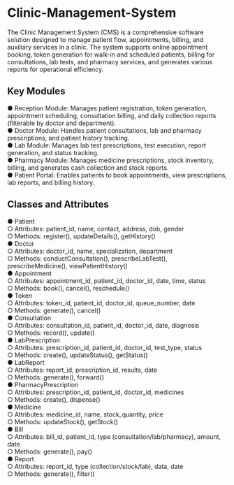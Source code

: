 # Clinic-Management-System
The Clinic Management System (CMS) is a comprehensive software solution designed to manage patient flow, appointments, billing, and auxiliary services in a clinic. The system supports online appointment booking, token generation for walk-in and scheduled patients, billing for consultations, lab tests, and pharmacy services, and generates various reports for operational efficiency.

## Key Modules
●	Reception Module: Manages patient registration, token generation, appointment scheduling, consultation billing, and daily collection reports (filterable by doctor and department).  
●	Doctor Module: Handles patient consultations, lab and pharmacy prescriptions, and patient history tracking.  
●	Lab Module: Manages lab test prescriptions, test execution, report generation, and status tracking.  
●	Pharmacy Module: Manages medicine prescriptions, stock inventory, billing, and generates cash collection and stock reports.  
●	Patient Portal: Enables patients to book appointments, view prescriptions, lab reports, and billing history.  

## Classes and Attributes
●	Patient  
  ○	Attributes: patient_id, name, contact, address, dob, gender  
  ○	Methods: register(), updateDetails(), getHistory()  
●	Doctor  
  ○	Attributes: doctor_id, name, specialization, department  
  ○	Methods: conductConsultation(), prescribeLabTest(), prescribeMedicine(), viewPatientHistory()  
●	Appointment  
  ○	Attributes: appointment_id, patient_id, doctor_id, date, time, status  
  ○	Methods: book(), cancel(), reschedule()  
●	Token  
  ○	Attributes: token_id, patient_id, doctor_id, queue_number, date  
  ○	Methods: generate(), cancel()  
●	Consultation  
  ○	Attributes: consultation_id, patient_id, doctor_id, date, diagnosis  
  ○	Methods: record(), update()  
●	LabPrescription  
  ○	Attributes: prescription_id, patient_id, doctor_id, test_type, status  
  ○	Methods: create(), updateStatus(), getStatus()  
●	LabReport  
  ○	Attributes: report_id, prescription_id, results, date  
  ○	Methods: generate(), forward()  
●	PharmacyPrescription  
  ○	Attributes: prescription_id, patient_id, doctor_id, medicines  
  ○	Methods: create(), dispense()  
●	Medicine  
  ○	Attributes: medicine_id, name, stock_quantity, price  
  ○	Methods: updateStock(), getStock()  
●	Bill  
  ○	Attributes: bill_id, patient_id, type (consultation/lab/pharmacy), amount, date  
  ○	Methods: generate(), pay()  
●	Report  
  ○	Attributes: report_id, type (collection/stock/lab), data, date  
  ○	Methods: generate(), filter()  
